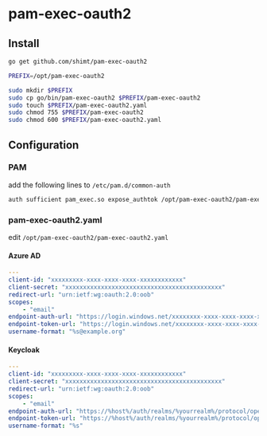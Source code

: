 # pam-exec-oauth2

## Install

```bash
go get github.com/shimt/pam-exec-oauth2

PREFIX=/opt/pam-exec-oauth2

sudo mkdir $PREFIX
sudo cp go/bin/pam-exec-oauth2 $PREFIX/pam-exec-oauth2
sudo touch $PREFIX/pam-exec-oauth2.yaml
sudo chmod 755 $PREFIX/pam-exec-oauth2
sudo chmod 600 $PREFIX/pam-exec-oauth2.yaml
```

## Configuration

### PAM

add the following lines to `/etc/pam.d/common-auth`

```bash
auth sufficient pam_exec.so expose_authtok /opt/pam-exec-oauth2/pam-exec-oauth2
```

### pam-exec-oauth2.yaml

edit `/opt/pam-exec-oauth2/pam-exec-oauth2.yaml`

#### Azure AD

```yaml
---
client-id: "xxxxxxxxx-xxxx-xxxx-xxxx-xxxxxxxxxxxx"
client-secret: "xxxxxxxxxxxxxxxxxxxxxxxxxxxxxxxxxxxxxxxxxxxx"
redirect-url: "urn:ietf:wg:oauth:2.0:oob"
scopes: 
    - "email"
endpoint-auth-url: "https://login.windows.net/xxxxxxxx-xxxx-xxxx-xxxx-xxxxxxxxxxxx/oauth2/authorize"
endpoint-token-url: "https://login.windows.net/xxxxxxxx-xxxx-xxxx-xxxx-xxxxxxxxxxxx/oauth2/token"
username-format: "%s@example.org"
```

#### Keycloak

```yaml
---
client-id: "xxxxxxxxx-xxxx-xxxx-xxxx-xxxxxxxxxxxx"
client-secret: "xxxxxxxxxxxxxxxxxxxxxxxxxxxxxxxxxxxxxxxxxxxx"
redirect-url: "urn:ietf:wg:oauth:2.0:oob"
scopes: 
    - "email"
endpoint-auth-url: "https://%host%/auth/realms/%yourrealm%/protocol/openid-connect/auth"
endpoint-token-url: "https://%host%/auth/realms/%yourrealm%/protocol/openid-connect/token"
username-format: "%s"
```
